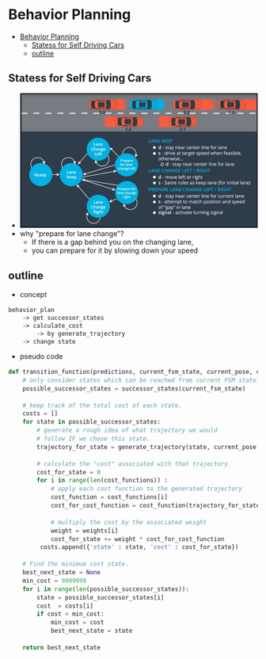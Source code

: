 # Behavior Planning

- [Behavior Planning](#behavior-planning)
    - [Statess for Self Driving Cars](#statess-for-self-driving-cars)
    - [outline](#outline)


## Statess for Self Driving Cars
- ![./img/states.png](./img/states.png)
- why "prepare for lane change"?
    - If there is a gap behind you on the changing lane, 
    - you can prepare for it by slowing down your speed

## outline
- concept
```
behavior_plan
    -> get successor_states
    -> calculate_cost
        -> by generate_trajectory
    -> change state
```

- pseudo code
``` py
def transition_function(predictions, current_fsm_state, current_pose, cost_functions, weights):
    # only consider states which can be reached from current FSM state.
    possible_successor_states = successor_states(current_fsm_state)

    # keep track of the total cost of each state.
    costs = []
    for state in possible_successor_states:
        # generate a rough idea of what trajectory we would
        # follow IF we chose this state.
        trajectory_for_state = generate_trajectory(state, current_pose, predictions)

        # calculate the "cost" associated with that trajectory.
        cost_for_state = 0
        for i in range(len(cost_functions)) :
            # apply each cost function to the generated trajectory
            cost_function = cost_functions[i]
            cost_for_cost_function = cost_function(trajectory_for_state, predictions)

            # multiply the cost by the associated weight
            weight = weights[i]
            cost_for_state += weight * cost_for_cost_function
         costs.append({'state' : state, 'cost' : cost_for_state})

    # Find the minimum cost state.
    best_next_state = None
    min_cost = 9999999
    for i in range(len(possible_successor_states)):
        state = possible_successor_states[i]
        cost  = costs[i]
        if cost < min_cost:
            min_cost = cost
            best_next_state = state 

    return best_next_state
```